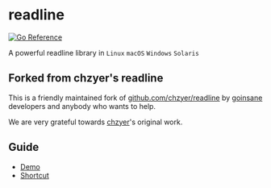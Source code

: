 # readline

[![Go Reference](https://pkg.go.dev/badge/github.com/goinsane/readline.svg)](https://pkg.go.dev/github.com/goinsane/readline)

A powerful readline library in `Linux` `macOS` `Windows` `Solaris`

## Forked from chzyer's readline

This is a friendly maintained fork of [github.com/chzyer/readline](https://github.com/chzyer/readline)
by [goinsane](https://github.com/goinsane) developers and anybody who wants to help.

We are very grateful towards [chzyer](https://github.com/chzyer)'s original work.

## Guide

* [Demo](example/readline-demo/readline-demo.go)
* [Shortcut](doc/shortcut.md)

